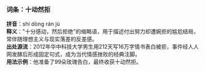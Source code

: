 <!-- 作者 DeepSeek R1 Lite Preview  2025/02/22 -->
### 词条：十动然拒  
**拼音**：shí dòng rán jù  
**释义**："十分感动，然后拒绝"的缩略语，用于描述付出努力却遭婉拒的尴尬结局，常伴随理想主义与现实落差的反差感。  
**出处源流**：2012年华中科技大学男生用212天写16万字情书表白被拒，事件经人人网发酵后形成固定句式，成为当代情感挫败的经典注脚。  
**用法示例**：他准备了99朵玫瑰告白，最终收获十动然拒。
